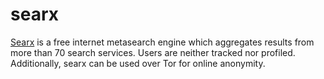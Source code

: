 searx
=====

[Searx][1] is a free internet metasearch engine which aggregates results from more
than 70 search services. Users are neither tracked nor profiled. Additionally,
searx can be used over Tor for online anonymity.


[1]: https://asciimoo.github.io/searx/
